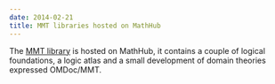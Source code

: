 ```yaml
---
date: 2014-02-21
title: MMT libraries hosted on MathHub
---
```

The [MMT library](https://mathhub.info/MMT) is hosted on MathHub, it contains a couple of logical foundations, a logic atlas and a small development of domain theories expressed OMDoc/MMT.
